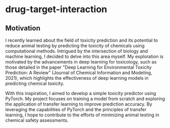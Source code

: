 # drug-target-interaction

## Motivation
I recently learned about the field of toxicity prediction and its potential to reduce animal testing by predicting the toxicity of chemicals using computational methods. Intrigued by the intersection of biology and machine learning, I decided to delve into this area myself. My exploration is motivated by the advancements in deep learning for toxicology, such as those detailed in the paper "Deep Learning for Environmental Toxicity Prediction: A Review" (Journal of Chemical Information and Modeling, 2021), which highlights the effectiveness of deep learning models in predicting chemical toxicity.

With this inspiration, I aimed to develop a simple toxicity predictor using PyTorch. My project focuses on training a model from scratch and exploring the application of transfer learning to improve prediction accuracy. By leveraging the capabilities of PyTorch and the principles of transfer learning, I hope to contribute to the efforts of minimizing animal testing in chemical safety assessments.